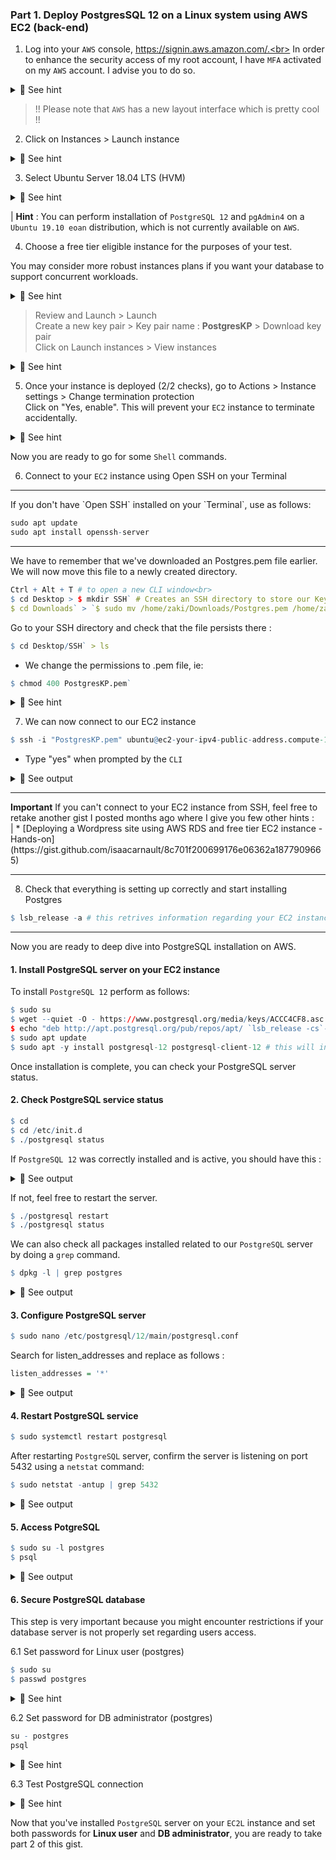 ### Part 1. Deploy PostgresSQL 12 on a Linux system using AWS EC2 (back-end)

1. Log into your `AWS` console, https://signin.aws.amazon.com/.<br>
In order to enhance the security access of my root account, I have `MFA` activated on my `AWS` account. I advise you to do so.<br>

<details>
<summary>🔴 See hint</summary>
<p>
  
Once logged into your account, click on `EC2`.

[![isaacarnault-aws.png](https://i.postimg.cc/wvgmQTQP/isaacarnault-aws.png)](https://postimg.cc/f3qywsFj)

</p>
</details>

  > !! Please note that `AWS` has a new layout interface which is pretty cool !!

2. Click on Instances > Launch instance

<details>
<summary>🔴 See hint</summary>
<p>
  
[![isaac-arnault-aws2.png](https://i.postimg.cc/BvZqW2kZ/isaac-arnault-aws2.png)](https://postimg.cc/VJTyn0z2)

</p>
</details>

3. Select Ubuntu Server 18.04 LTS (HVM)

<details>
<summary>🔴 See hint</summary>
<p>

[![isaac-arnault-aws-3.png](https://i.postimg.cc/HkBqyRvH/isaac-arnault-aws-3.png)](https://postimg.cc/yD3pqQzr)
  
</p>
</details>

  | <b>Hint</b> : You can perform installation of `PostgreSQL 12` and `pgAdmin4` on a `Ubuntu 19.10 eoan` distribution, which is not currently available on `AWS`.
  
4. Choose a free tier eligible instance for the purposes of your test. <br>

You may consider more robust instances plans if you want your database to support concurrent workloads.

<details>
<summary>🔴 See hint</summary>
<p>
  
[![instance.png](https://i.postimg.cc/28s2jmCt/instance.png)](https://postimg.cc/w7khFCy5)

</p>
</details>

  > Review and Launch > Launch<br>
  Create a new key pair > Key pair name : <b>PostgresKP</b> > Download key pair<br>
  Click on Launch instances > View instances

<details>
<summary>🔴 See hint</summary>
<p>

[![isaac-arnault-aws-5.png](https://i.postimg.cc/2jghz5zN/isaac-arnault-aws-5.png)](https://postimg.cc/YjfhRMGd)
  
</p>
</details>

5. Once your instance is deployed (2/2 checks), go to Actions > Instance settings > Change termination protection<br>
Click on "Yes, enable". This will prevent your `EC2` instance to terminate accidentally.<br>

<details>
<summary>🔴 See hint</summary>
<p>

[![isaac-arnault-aws-19.png](https://i.postimg.cc/YqGdwjBg/isaac-arnault-aws-19.png)](https://postimg.cc/Cz0GGh1L)

</p>
</details>

Now you are ready to go for some `Shell` commands.<br>

6. Connect to your `EC2` instance using Open SSH on your Terminal<br>
<hr>
If you don't have `Open SSH` installed on your `Terminal`, use as follows:

```r
sudo apt update
sudo apt install openssh-server
```
<hr>

We have to remember that we've downloaded an Postgres.pem file earlier. We will now move this file to a newly created directory.<br>

```r
Ctrl + Alt + T # to open a new CLI window<br>
$ cd Desktop > $ mkdir SSH` # Creates an SSH directory to store our Key Pair (credentials)
$ cd Downloads` > `$ sudo mv /home/zaki/Downloads/Postgres.pem /home/zaki/Desktop>SSH`
```
Go to your SSH directory and check that the file persists there :

```r
$ cd Desktop/SSH` > ls
```

- We change the permissions to .pem file, ie:

```r
$ chmod 400 PostgresKP.pem`
```

<details>
<summary>🔴 See hint</summary>
<p>  
  
[![isaac-arnault-aws-6.png](https://i.postimg.cc/MGhfzPSb/isaac-arnault-aws-6.png)](https://postimg.cc/HJ9k2tjV)

</p>
</details>

7. We can now connect to our EC2 instance<br>

```r
$ ssh -i "PostgresKP.pem" ubuntu@ec2-your-ipv4-public-address.compute-1.amazonaws.com
```

- Type "yes" when prompted by the `CLI`<br>

<details>
<summary>🔴 See output</summary>
<p>  
  
[![isaac-arnault-aws-8.png](https://i.postimg.cc/HL2594DQ/isaac-arnault-aws-8.png)](https://postimg.cc/mcPtb9rD)

</p>
</details>

<hr>
<b>Important</b>
If you can't connect to your EC2 instance from SSH, feel free to retake another gist I posted months ago where I give you few other hints : <br>
  | * [Deploying a Wordpress site using AWS RDS and free tier EC2 instance - Hands-on](https://gist.github.com/isaacarnault/8c701f200699176e06362a1877909665)
<hr>

8. Check that everything is setting up correctly and start installing Postgres

```r
$ lsb_release -a # this retrives information regarding your EC2 instance (your virtual compute machine)
```
<hr>

Now you are ready to deep dive into PostgreSQL installation on AWS.

#### 1. Install PostgreSQL server on your EC2 instance

To install `PostgreSQL 12` perform as follows:

```r
$ sudo su
$ wget --quiet -O - https://www.postgresql.org/media/keys/ACCC4CF8.asc | sudo apt-key add - # this will import GPG key and add PostgreSQL 12 repository into our Ubuntu EC2 machine
$ echo "deb http://apt.postgresql.org/pub/repos/apt/ `lsb_release -cs`-pgdg main" |sudo tee  /etc/apt/sources.list.d/pgdg.list # this will add add repository contents into our Ubuntu Ubuntu EC2 machine
$ sudo apt update
$ sudo apt -y install postgresql-12 postgresql-client-12 # this will install the latest available version
```
Once installation is complete, you can check your PostgreSQL server status.<br>

#### 2. Check PostgreSQL service status
```r
$ cd
$ cd /etc/init.d
$ ./postgresql status
```
If `PostgreSQL 12` was correctly installed and is active, you should have this :<br>

<details>
<summary>🔴 See output</summary>
<p>  
  
[![isaac-arnault-aws-9.png](https://i.postimg.cc/02DL2b1T/isaac-arnault-aws-9.png)](https://postimg.cc/Yh2Xd29R)

</p>
</details>

If not, feel free to restart the server.<br>

```r
$ ./postgresql restart
$ ./postgresql status
```

We can also check all packages installed related to our `PostgreSQL` server by doing a `grep` command.

```r
$ dpkg -l | grep postgres
```
<details>
<summary>🔴 See output</summary>
<p>  
  
[![isaac-arnault-aws-10.png](https://i.postimg.cc/RC77SH05/isaac-arnault-aws-10.png)](https://postimg.cc/YjSG8jgb)

</p>
</details>


#### 3. Configure PostgreSQL server

```r
$ sudo nano /etc/postgresql/12/main/postgresql.conf
```
Search for listen_addresses and replace as follows :

```r
listen_addresses = '*'
```
<details>
<summary>🔴 See output</summary>
<p>  
  
[![isaac-arnault-aws10.png](https://i.postimg.cc/pLC94fkk/isaac-arnault-aws10.png)](https://postimg.cc/ZW9KyyGy)
Ctrl + S to save the conf file, Ctrl + X to exit.<br>

</p>
</details>

#### 4. Restart PostgreSQL service

```r
$ sudo systemctl restart postgresql
```
After restarting `PostgreSQL` server, confirm the server is listening on port 5432 using a `netstat` command:<br>

```r
$ sudo netstat -antup | grep 5432
```

<details>
<summary>🔴 See output</summary>
<p>

[![isaac-arnault-aws11.png](https://i.postimg.cc/B6cRBvJ8/isaac-arnault-aws11.png)](https://postimg.cc/8Jcy1NJD)

</p>
</details>

#### 5. Access PotgreSQL

```r
$ sudo su -l postgres
$ psql
```

<details>
<summary>🔴 See output</summary>
<p>
  
[![isaac-arnault-aws-30.png](https://i.postimg.cc/9Xp5YG9b/isaac-arnault-aws-30.png)](https://postimg.cc/hhf5SQpQ)

</p>
</details>

#### 6. Secure PostgreSQL database
This step is very important because you might encounter restrictions if your database server is not properly set regarding users access.

6.1 Set password for Linux user (postgres)
```r
$ sudo su
$ passwd postgres
```

<details>
<summary>🔴 See hint</summary>
<p>
  
[![isaac-arnault-aws-13.png](https://i.postimg.cc/q72C4V1p/isaac-arnault-aws-13.png)](https://postimg.cc/Y4qSzVcP)

</p>
</details>

6.2 Set password for DB administrator (postgres)
```r
su - postgres
psql
```
<details>
<summary>🔴 See hint</summary>
<p>
  
[![isaac-arnault-aws-14.png](https://i.postimg.cc/3NxyXyYw/isaac-arnault-aws-14.png)](https://postimg.cc/jwBdKSWV)

</p>
</details>

6.3 Test PostgreSQL connection

<details>
<summary>🔴 See hint</summary>
<p>
 
[![isaac-arnault-aws-18.png](https://i.postimg.cc/rsztxdN9/isaac-arnault-aws-18.png)](https://postimg.cc/fSnLhRF3)

</p>
</details>

Now that you've installed `PostgreSQL` server on your `EC2L` instance and set both passwords for <b>Linux user</b> and <b>DB administrator</b>, you are ready to take part 2 of this gist.
